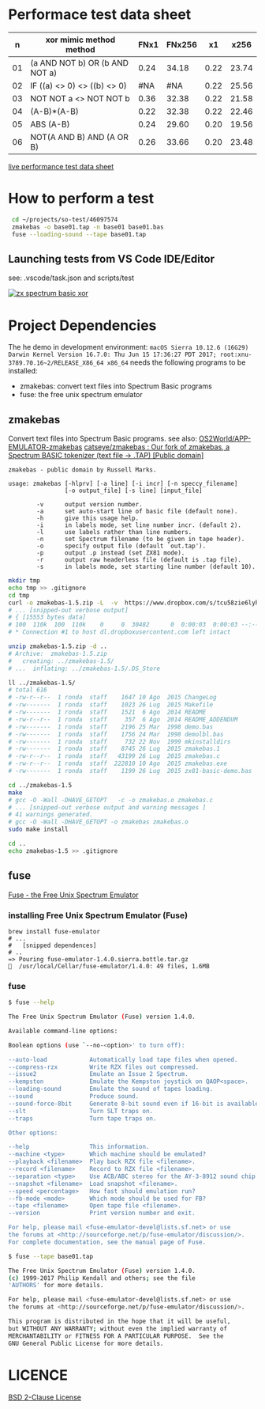 # Performace test data sheet

n  | xor mimic method method         |  FNx1 |FNx256 |  x1   |  x256 |
---|---------------------------------|-------|-------|-------|-------|
01 | (a AND NOT b) OR (b AND NOT a)  |  0.24 | 34.18 |  0.22 | 23.74 |
02 | IF ((a) <> 0) <> ((b) <> 0)     |  #NA  | #NA   |  0.22 | 25.56 |
03 | NOT NOT a <> NOT NOT b          |  0.36 | 32.38 |  0.22 | 21.58 |
04 | (A-B)*(A-B)                     |  0.22 | 32.38 |  0.22 | 22.46 | 
05 | ABS (A-B)                       |  0.24 | 29.60 |  0.20 | 19.56 |
06 | NOT(A AND B) AND (A OR B)       |  0.26 | 33.66 |  0.20 | 23.48 |

[live performance test data sheet](https://docs.google.com/spreadsheets/d/1gIcXWzl98PcUVWsTl_Q9AqaaVZWXGzfZoju-cEnj5f8/edit?usp=sharing)

# How to perform a test

``` bash
 cd ~/projects/so-test/46097574
 zmakebas -o base01.tap -n base01 base01.bas
 fuse --loading-sound --tape base01.tap
```

## Launching tests from VS Code IDE/Editor 
see: .vscode/task.json and scripts/test

[![zx spectrum basic xor](http://img.youtube.com/vi/UK2-3ux7GPc/0.jpg)](https://youtu.be/UK2-3ux7GPc "zx spectrum basic xor")

# Project Dependencies
The he demo in development environment: ``` macOS Sierra 10.12.6 (16G29) Darwin Kernel Version 16.7.0: Thu Jun 15 17:36:27 PDT 2017; root:xnu-3789.70.16~2/RELEASE_X86_64 x86_64 ```
needs the following programs to be installed:
- zmakebas: convert text files into Spectrum Basic programs
- fuse: the free unix spectrum emulator

## zmakebas
Convert text files into Spectrum Basic programs.
see also:
[OS2World/APP-EMULATOR-zmakebas](https://github.com/OS2World/APP-EMULATOR-zmakebas)
[catseye/zmakebas : Our fork of zmakebas, a Spectrum BASIC tokenizer (text file → .TAP) [Public domain]](https://github.com/catseye/zmakebas)   
```
zmakebas - public domain by Russell Marks.

usage: zmakebas [-hlprv] [-a line] [-i incr] [-n speccy_filename]
                [-o output_file] [-s line] [input_file]

        -v      output version number.
        -a      set auto-start line of basic file (default none).
        -h      give this usage help.
        -i      in labels mode, set line number incr. (default 2).
        -l      use labels rather than line numbers.
        -n      set Spectrum filename (to be given in tape header).
        -o      specify output file (default `out.tap').
        -p      output .p instead (set ZX81 mode).
        -r      output raw headerless file (default is .tap file).
        -s      in labels mode, set starting line number (default 10).
```

``` bash 
mkdir tmp
echo tmp >> .gitignore
cd tmp 
curl -o zmakebas-1.5.zip -L  -v  https://www.dropbox.com/s/tcu58zie6lyhnv5/zmakebas-1.5.zip?dl=1 
# ... [snipped-out verbose output] 
# { [15553 bytes data]
# 100  110k  100  110k    0     0  30482      0  0:00:03  0:00:03 --:--:--  134k
# * Connection #1 to host dl.dropboxusercontent.com left intact

unzip zmakebas-1.5.zip -d ..
# Archive:  zmakebas-1.5.zip
#   creating: ../zmakebas-1.5/
# ...  inflating: ../zmakebas-1.5/.DS_Store  

ll ../zmakebas-1.5/
# total 616
# -rw-r--r--  1 ronda  staff    1647 10 Ago  2015 ChangeLog
# -rw-------  1 ronda  staff    1023 26 Lug  2015 Makefile
# -rw-------  1 ronda  staff    1521  6 Ago  2014 README
# -rw-r--r--  1 ronda  staff     357  6 Ago  2014 README_ADDENDUM
# -rw-------  1 ronda  staff    2196 25 Mar  1998 demo.bas
# -rw-------  1 ronda  staff    1756 24 Mar  1998 demolbl.bas
# -rw-------  1 ronda  staff     732 22 Nov  1999 mkinstalldirs
# -rw-------  1 ronda  staff    8745 26 Lug  2015 zmakebas.1
# -rw-r--r--  1 ronda  staff   43199 26 Lug  2015 zmakebas.c
# -rw-r--r--  1 ronda  staff  222810 10 Ago  2015 zmakebas.exe
# -rw-------  1 ronda  staff    1199 26 Lug  2015 zx81-basic-demo.bas

cd ../zmakebas-1.5
make
# gcc -O -Wall -DHAVE_GETOPT   -c -o zmakebas.o zmakebas.c
# ... [snipped-out verbose output and warning messages ] 
# 41 warnings generated.
# gcc -O -Wall -DHAVE_GETOPT -o zmakebas zmakebas.o
sudo make install

cd ..
echo zmakebas-1.5 >> .gitignore
```

## fuse
[Fuse - the Free Unix Spectrum Emulator](http://fuse-emulator.sourceforge.net)
### installing Free Unix Spectrum Emulator (Fuse)
```
brew install fuse-emulator
# ...
#   [snipped dependences]
# ..
=> Pouring fuse-emulator-1.4.0.sierra.bottle.tar.gz
🍺  /usr/local/Cellar/fuse-emulator/1.4.0: 49 files, 1.6MB
```

### fuse
``` bash 
$ fuse --help

The Free Unix Spectrum Emulator (Fuse) version 1.4.0.

Available command-line options:

Boolean options (use `--no-<option>' to turn off):

--auto-load            Automatically load tape files when opened.
--compress-rzx         Write RZX files out compressed.
--issue2               Emulate an Issue 2 Spectrum.
--kempston             Emulate the Kempston joystick on QAOP<space>.
--loading-sound        Emulate the sound of tapes loading.
--sound                Produce sound.
--sound-force-8bit     Generate 8-bit sound even if 16-bit is available.
--slt                  Turn SLT traps on.
--traps                Turn tape traps on.

Other options:

--help                 This information.
--machine <type>       Which machine should be emulated?
--playback <filename>  Play back RZX file <filename>.
--record <filename>    Record to RZX file <filename>.
--separation <type>    Use ACB/ABC stereo for the AY-3-8912 sound chip.
--snapshot <filename>  Load snapshot <filename>.
--speed <percentage>   How fast should emulation run?
--fb-mode <mode>       Which mode should be used for FB?
--tape <filename>      Open tape file <filename>.
--version              Print version number and exit.

For help, please mail <fuse-emulator-devel@lists.sf.net> or use
the forums at <http://sourceforge.net/p/fuse-emulator/discussion/>.
For complete documentation, see the manual page of Fuse.

```


``` bash 
$ fuse --tape base01.tap 

The Free Unix Spectrum Emulator (Fuse) version 1.4.0.
(c) 1999-2017 Philip Kendall and others; see the file
'AUTHORS' for more details.

For help, please mail <fuse-emulator-devel@lists.sf.net> or use
the forums at <http://sourceforge.net/p/fuse-emulator/discussion/>.

This program is distributed in the hope that it will be useful,
but WITHOUT ANY WARRANTY; without even the implied warranty of
MERCHANTABILITY or FITNESS FOR A PARTICULAR PURPOSE.  See the
GNU General Public License for more details.
```

# LICENCE
[BSD 2-Clause License](./LICENCE)